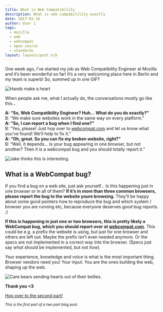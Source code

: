 ```yaml
---
title: What is Web Compatibility
description: What is web compabitility exactly
date: 2017-01-16
author: User 1
tags:
  - mozilla
  - web
  - webcompat
  - open source
  - standards
layout: layouts/post.njk
---
```


One week ago, I’ve started my job as Web Compatibility Engineer at Mozilla and it’s been wonderful so far!
It’s a very welcoming place here in Berlin and my team is superb! So, summed up in one GIF?

<img class="post-item-image" src="https://media.giphy.com/media/10uJ0IFxlCA06I/giphy.gif" alt="Hands make a heart" />

When people ask me, what I actually do, the conversations mostly go like this…

**A: “So, Web Compatibility Engineer? Huh... What do you do exactly?”**  
B: “We make sure websites work in the same way on every platform.”  
**A: ”So, I can report a bug when I find one?”**  
B: ”Yes, please! Just hop over to [webcompat.com](https://webcompat.com) and let us know what you’ve found! We’ll help to fix it.”  
**A: “Oh, great. So you can fix my broken website, right?”**  
B: “Well, it depends… Is your bug appearing in one browser, but not another? Then it is a webcompat bug and you should totally report it.”

<img class="post-item-image" src="https://media.giphy.com/media/c4Nc0v0g15g9G/giphy.gif" alt="Jake thinks this is interesting." />

## What is a WebCompat bug?

If you find a bug on a web site, just ask yourself… Is this happening just in one browser or in all of them?
**If it’s in more than three common browsers, please report the bug to the website youre browsing.** They’ll be happy about some good pointers how to reproduce the bug and which system / browser you are running etc, because everyone deserves good bug reports. ;)

**If this is happening in just one or two browsers, this is pretty likely a WebCompat bug, which you should report over at [webcompat.com](https://webcompat.com).**
This could be e.g. a prefix the website is using, but just for one browser and others are left out. Maybe the prefix isn’t even needed anymore. Or the specs are not implemented in a correct way into the browser. (Specs just say _what_ should be implemented, but not _how_).

Your experience, knowledge and voice is what is the most important thing. Browser vendors need you! Your input. You are the ones building the web, shaping up the web.

<img class="post-item-image" src="https://media.giphy.com/media/tnivTK2URZm7e/giphy.gif" alt="Care bears sending hearts out of their bellies." />

**Thank you <3**

[Hop over to the second part!](https://zoepage.github.io/posts/20170116-why-do-we-need-web-compatibility/index.html)

<small>_This is the first part of a two part blog post._</small>
